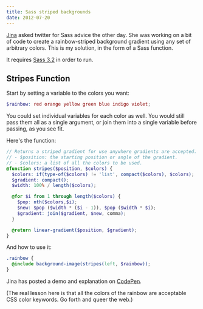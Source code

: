 ```yaml
---
title: Sass striped backgrounds
date: 2012-07-20
---
```


[Jina][jina] asked twitter for Sass advice the other day.
She was working on a bit of code to create
a rainbow-striped background gradient
using any set of arbitrary colors.
This is my solution,
in the form of a Sass function.

<!-- intro -->

It requires [Sass 3.2][sass3]
in order to run.

[jina]: https://twitter.com/jina/status/225811628338323458
[sass3]: https://rubygems.org/gems/sass

## Stripes Function

Start by setting a variable to the colors you want:

```scss
$rainbow: red orange yellow green blue indigo violet;
```

You could set individual variables for each color as well.
You would still pass them all as a single argument,
or join them into a single variable before passing, as you see fit.

Here's the function:

```scss
// Returns a striped gradient for use anywhere gradients are accepted.
// - $position: the starting position or angle of the gradient.
// - $colors: a list of all the colors to be used.
@function stripes($position, $colors) {
  $colors: if(type-of($colors) != 'list', compact($colors), $colors);
  $gradient: compact();
  $width: 100% / length($colors);

  @for $i from 1 through length($colors) {
    $pop: nth($colors,$i);
    $new: $pop ($width * ($i - 1)), $pop ($width * $i);
    $gradient: join($gradient, $new, comma);
  }

  @return linear-gradient($position, $gradient);
}
```

And how to use it:

```scss
.rainbow {
  @include background-image(stripes(left, $rainbow));
}
```

Jina has posted a demo and explanation
on [CodePen][cp].

[cp]: https://codepen.io/jina/pen/iosjp

(The real lesson here
is that all the colors of the rainbow
are acceptable CSS color keywords.
Go forth and queer the web.)
